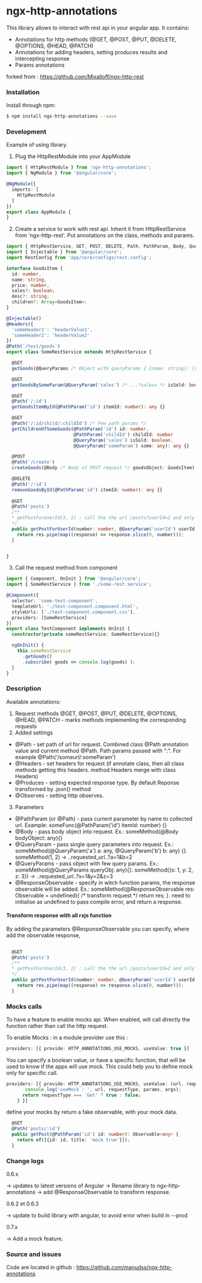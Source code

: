 # ngx-http-annotations

This library allows to interact with rest api in your angular app.
It contains:

  - Annotations for http methods (@GET, @POST, @PUT, @DELETE, @OPTIONS, @HEAD, @PATCH)
  - Annotations for adding headers, setting produces results and intercepting response
  - Params annotations
  
  forked from : https://github.com/Mixalloff/ngx-http-rest 

### Installation

Install through npm:

```sh
$ npm install ngx-http-annotations --save
```


### Development

Example of using library.

1) Plug the HttpRestModule into your AppModule

```typescript
import { HttpRestModule } from 'ngx-http-annotations';
import { NgModule } from '@angular/core';

@NgModule({
  imports: [
    HttpRestModule
  ]
})
export class AppModule {
}
```

2) Create a service to work with rest api. Inherit it from HttpRestService from 'ngx-http-rest'. Put annotations on the class, methods and params.


```typescript
import { HttpRestService, GET, POST, DELETE, Path, PathParam, Body, QueryParam, QueryParams, ResponseObservable } from 'ngx-http-annotations';
import { Injectable } from '@angular/core';
import RestConfig from 'app/core/configs/rest.config';

interface GoodsItem {
  id: number,
  name: string,
  price: number,
  sales?: boolean;
  desc?: string;
  children?: Array<GoodsItem>;
}

@Injectable()
@Headers({
  'someHeader1': 'headerValue1',
  'someHeader2': 'headerValue2'
})
@Path(`/test/goods`)
export class SomeRestService extends HttpRestService {

  @GET
  getGoods(@QueryParams /* Object with queryParams { [name: string]: [value: any] } */ queryObj?: any): any {}

  @GET
  getGoodsBySomeParam(@QueryParam('sales') /* ...?sales= */ isSold: boolean): any {}

  @GET
  @Path('/:id')
  getGoodsItemById(@PathParam('id') itemId: number): any {}

  @GET
  @Path('/:id/child/:childId') /* Few path params */
  getChildrenOfSomeGoods(@PathParam('id') id: number,
                         @PathParam('childId') childId: number
                         @QueryParam('sales') isSold: boolean,
                         @QueryParam('someParam') some: any): any {}

  @POST
  @Path('/create')
  createGoods(@Body /* Body of POST request */ goodsObject: GoodsItem): any {}

  @DELETE
  @Path('/:id')
  removeGoodsById(@PathParam('id') itemId: number): any {}
  
  @GET
  @Path('posts')
  /**
  * getPostForUserId(3, 2) : call the the url /posts?userId=2 and only take 3 results
  */
  public getPostForUserId(number: number, @QueryParam('userId') userId: number, @ResponseObservable res: Observable<any> = undefined): Observable<any> {
    return res.pipe(map((response) => response.slice(0, number)));
  }


}
```

3) Call the request method from component

```typescript
import { Component, OnInit } from '@angular/core';
import { SomeRestService } from './some-rest.service';

@Component({
  selector: 'some-test-component',
  templateUrl: './test-component.component.html',
  styleUrls: ['./test-component.component.css'],
  providers: [SomeRestService]
})
export class TestComponent implements OnInit {
  constructor(private someRestService: SomeRestService){}

  ngOnInit() {
    this.someRestService
      .getGoods()
      .subscribe( goods => console.log(goods) );
  }
}
```

### Description
Available annotations:
1) Request methods
@GET, @POST, @PUT, @DELETE, @OPTIONS, @HEAD, @PATCH - marks methods implementing the corresponding requests
2) Added settings
 - @Path - set path of url for request. Combined class @Path annotation value and current method @Path. Path params passed with ":". For example @Path('/someurl/:someParam')
 - @Headers - set headers for request (if annotate class, then all class methods getting this headers. method Headers merge with class Headers)
 - @Produces - setting expected response type. By default Reponse transformed by .json() method
 - @Observes - setting http observes.
 3) Parameters
 - @PathParam (or @Path) - pass current parameter by name to collected url. Example: someFunc(@PathParam('id') itemId: number) {}
 - @Body - pass body object into request. Ex.: someMethod(@Body bodyObject: any){}
 - @QueryParam - pass single query parameters into request. Ex.: someMethod(@QueryParam('a') a: any, @QueryParam('b') b: any) {}. someMethod(1, 2) -> ..requested_url..?a=1&b=2
 - @QueryParams - pass object with few query params. Ex.: someMethod(@QueryParams queryObj: any){}. someMethod({x: 1, y: 2, z: 3}) -> ..requested_url..?x=1&y=2&z=3
 - @ResponseObservable - specify in witch function params, the response observable will be added. Ex.: someMethod(@ResponseObservable res: Observable<any> = undefined){ /* transform request */ return res; }. need to initialise as undefined to pass compile error, and return a response. 
 
 
 #### Transform response with all rxjs function
 
 By adding the parameters @ResponseObservable you can specify, where add the observable response, 
 
  ```typescript
    
    @GET
    @Path('posts')
    /**
    * getPostForUserId(3, 2) : call the the url /posts?userId=2 and only take 3 results
    */
    public getPostForUserId(number: number, @QueryParam('userId') userId: number, @ResponseObservable res: Observable<any> = undefined): Observable<any> {
      return res.pipe(map((response) => response.slice(0, number)));
    }
  ```
### Mocks calls

To have a feature to enable mocks api. When enabled, will call directly the function rather than call the http request. 

To enable Mocks : in a module provider use this :
```typescript
providers: [{ provide: HTTP_ANNOTATIONS_USE_MOCKS, useValue: true }]
```
You can specify a boolean value, or have a specific function, that will be used to know if the apps will use mock. 
This could help you to define mock only for specific call.


```typescript
providers: [{ provide: HTTP_ANNOTATIONS_USE_MOCKS, useValue: (url, requestType, params, args): boolean => {
       console.log('useMock : ', url, requestType, params, args);
      return requestType === 'Get' ? true : false;
    } }]
```

define your mocks by return a fake observable, with your mock data. 

```typescript
  @GET
  @Path('posts/:id')
  public getPost(@PathParam('id') id: number): Observable<any> {
    return of([{id: id, title: 'mock true'}]);
  }
```

### Change logs 

0.6.x

 -> updates to latest versions of Angular 
 -> Rename library to ngx-http-annotations
 -> add @ResponseObservable to transform response. 
 
0.6.2 et 0.6.3 

 -> update to build library with angular, to avoid error when build in --prod 

0.7.x 

 ->  Add a mock feature. 

### Source and issues 

Code are located in github : https://github.com/manudss/ngx-http-annotations


